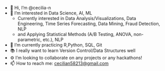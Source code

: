 - 👋 Hi, I’m @cecilia-n
- 🔗 I’m interested in Data Science, AI, ML
  -   Currently interested in Data Analysis/Visualizations, Data Engineering, Time Series Forecasting, Data Mining, Fraud Detection, NLP
  -   and Applying Statistical Methods (A/B Testing, ANOVA, non-parametric, etc.), NLP
- 🌱 I’m currently practicing R,Python, SQL, Git
- 📚 I really want to learn Version Control/Data Structures well 
- ⚙️ I’m looking to collaborate on any projects or any hackathons!
- 📫 How to reach me: cecilian58213@gmail.com

<!---
cecilia-n/cecilia-n is a ✨ special ✨ repository because its `README.md` (this file) appears on your GitHub profile.
You can click the Preview link to take a look at your changes.
--->
